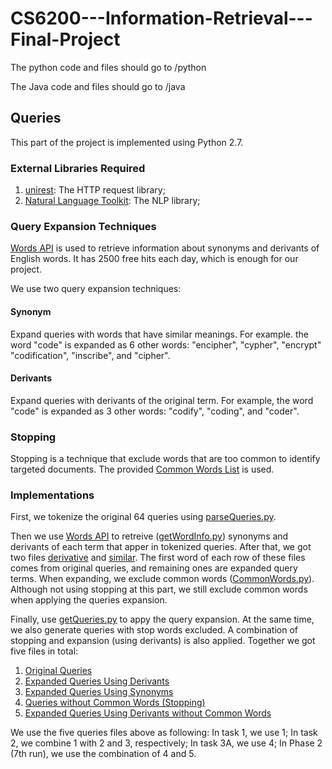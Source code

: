 # CS6200---Information-Retrieval---Final-Project

The python code and files should go to /python

The Java code and files should go to /java


## Queries
This part of the project is implemented using Python 2.7.

### External Libraries Required
1. [unirest](http://unirest.io/): The HTTP request library;
2. [Natural Language Toolkit](http://www.nltk.org/): The NLP library;

### Query Expansion Techniques
[Words API](https://www.wordsapi.com/) is used to retrieve information about synonyms and derivants of English words. It has 2500 free hits each day, which is enough for our project.

We use two query expansion techniques: 

#### Synonym
Expand queries with words that have similar meanings. For example. the word "code" is expanded as 6 other words: "encipher", "cypher", "encrypt" "codification", "inscribe", and "cipher".

#### Derivants
Expand queries with derivants of the original term. For example, the word "code" is expanded as 3 other words: "codify", "coding", and "coder".

### Stopping
Stopping is a technique that exclude words that are too common to identify targeted documents. The provided [Common Words List](common_words) is used.

### Implementations
First, we tokenize the original 64 queries using [parseQueries.py](/python/parseQueries.py).

Then we use [Words API](https://www.wordsapi.com/) to retreive ([getWordInfo.py](/python/getWordInfo.py)) synonyms and derivants of each term that apper in tokenized queries. After that, we got two files [derivative](/python/derivative.txt) and [similar](/python/similar.txt). The first word of each row of these files comes from original queries, and remaining ones are expanded query terms. When expanding, we exclude common words ([CommonWords.py](/python/CommonWords.py)). Although not using stopping at this part, we still exclude common words when applying the queries expansion. 

Finally, use [getQueries.py](/python/getQueries.py) to appy the query expansion. At the same time, we also generate queries with stop words excluded. A combination of stopping and expansion (using derivants) is also applied. Together we got five files in total:

1. [Original Queries](/queries/originalQueriesTokens.txt)
2. [Expanded Queries Using Derivants](/queries/expandedQueriesTokensUsingDerivants.txt)
3. [Expanded Queries Using Synonyms](/queries/expandedQueriesTokensUsingSynonyms.txt)
4. [Queries without Common Words (Stopping)](/queries/stoppedQueriesTokens.txt)
5. [Expanded Queries Using Derivants without Common Words](/queries/stoppedExpandedQueriesTokensUsingDerivants.txt)

We use the five queries files above as following: In task 1, we use 1; In task 2, we combine 1 with 2 and 3, respectively; In task 3A, we use 4; In Phase 2 (7th run), we use the combination of 4 and 5.


